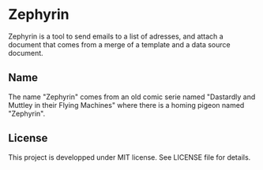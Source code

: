 # Zephyrin

Zephyrin is a tool to send emails to a list of adresses, and attach a document that comes from a merge of a template and a data source document.

## Name

The name "Zephyrin" comes from an old comic serie named "Dastardly and Muttley in their Flying Machines" where there is a homing pigeon named "Zephyrin".

## License

This project is developped under MIT license. See LICENSE file for details.
